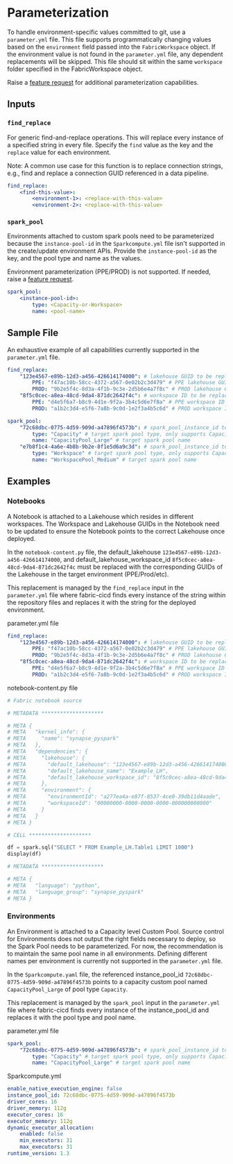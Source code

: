 # Parameterization

To handle environment-specific values committed to git, use a `parameter.yml` file. This file supports programmatically changing values based on the `environment` field passed into the `FabricWorkspace` object. If the environment value is not found in the `parameter.yml` file, any dependent replacements will be skipped. This file should sit within the same `workspace` folder specified in the FabricWorkspace object.

Raise a [feature request](https://github.com/microsoft/fabric-cicd/issues/new?template=2-feature.yml) for additional parameterization capabilities.

## Inputs

### `find_replace`

For generic find-and-replace operations. This will replace every instance of a specified string in every file. Specify the `find` value as the key and the `replace` value for each environment.

Note: A common use case for this function is to replace connection strings, e.g., find and replace a connection GUID referenced in a data pipeline.

```yaml
find_replace:
    <find-this-value>:
        <environment-1>: <replace-with-this-value>
        <environment-2>: <replace-with-this-value>
```

### `spark_pool`

Environments attached to custom spark pools need to be parameterized because the `instance-pool-id` in the `Sparkcompute.yml` file isn't supported in the create/update environment APIs. Provide the `instance-pool-id` as the key, and the pool type and name as the values.

Environment parameterization (PPE/PROD) is not supported. If needed, raise a [feature request](https://github.com/microsoft/fabric-cicd/issues/new?template=2-feature.yml).

```yaml
spark_pool:
    <instance-pool-id>:
        type: <Capacity-or-Workspace>
        name: <pool-name>
```

## Sample File

An exhaustive example of all capabilities currently supported in the `parameter.yml` file.

```yaml
find_replace:
    "123e4567-e89b-12d3-a456-426614174000": # lakehouse GUID to be replaced
        PPE: "f47ac10b-58cc-4372-a567-0e02b2c3d479" # PPE lakehouse GUID
        PROD: "9b2e5f4c-8d3a-4f1b-9c3e-2d5b6e4a7f8c" # PROD lakehouse GUID
    "8f5c0cec-a8ea-48cd-9da4-871dc2642f4c": # workspace ID to be replaced
        PPE: "d4e5f6a7-b8c9-4d1e-9f2a-3b4c5d6e7f8a" # PPE workspace ID
        PROD: "a1b2c3d4-e5f6-7a8b-9c0d-1e2f3a4b5c6d" # PROD workspace ID

spark_pool:
    "72c68dbc-0775-4d59-909d-a47896f4573b": # spark_pool_instance_id to be replaced
        type: "Capacity" # target spark pool type, only supports Capacity or Workspace
        name: "CapacityPool_Large" # target spark pool name
    "e7b8f1c4-4a6e-4b8b-9b2e-8f1e5d6a9c3d": # spark_pool_instance_id to be replaced
        type: "Workspace" # target spark pool type, only supports Capacity or Workspace
        name: "WorkspacePool_Medium" # target spark pool name
```

## Examples

### Notebooks

A Notebook is attached to a Lakehouse which resides in different workspaces. The Workspace and Lakehouse GUIDs in the Notebook need to be updated to ensure the Notebook points to the correct Lakehouse once deployed.

In the `notebook-content.py` file, the default_lakehouse `123e4567-e89b-12d3-a456-426614174000`, and default_lakehouse_workspace_id `8f5c0cec-a8ea-48cd-9da4-871dc2642f4c` must be replaced with the corresponding GUIDs of the Lakehouse in the target environment (PPE/Prod/etc).

This replacement is managed by the `find_replace` input in the `parameter.yml` file where fabric-cicd finds every instance of the string within the repository files and replaces it with the string for the deployed environment.

<span class="md-h4-nonanchor">parameter.yml file</span>

```yaml
find_replace:
    "123e4567-e89b-12d3-a456-426614174000": # lakehouse GUID to be replaced
        PPE: "f47ac10b-58cc-4372-a567-0e02b2c3d479" # PPE lakehouse GUID
        PROD: "9b2e5f4c-8d3a-4f1b-9c3e-2d5b6e4a7f8c" # PROD lakehouse GUID
    "8f5c0cec-a8ea-48cd-9da4-871dc2642f4c": # workspace ID to be replaced
        PPE: "d4e5f6a7-b8c9-4d1e-9f2a-3b4c5d6e7f8a" # PPE workspace ID
        PROD: "a1b2c3d4-e5f6-7a8b-9c0d-1e2f3a4b5c6d" # PROD workspace ID
```

<span class="md-h4-nonanchor">notebook-content.py file</span>

```python
# Fabric notebook source

# METADATA ********************

# META {
# META   "kernel_info": {
# META     "name": "synapse_pyspark"
# META   },
# META   "dependencies": {
# META     "lakehouse": {
# META       "default_lakehouse": "123e4567-e89b-12d3-a456-426614174000",
# META       "default_lakehouse_name": "Example_LH",
# META       "default_lakehouse_workspace_id": "8f5c0cec-a8ea-48cd-9da4-871dc2642f4c"
# META     },
# META     "environment": {
# META       "environmentId": "a277ea4a-e87f-8537-4ce0-39db11d4aade",
# META       "workspaceId": "00000000-0000-0000-0000-000000000000"
# META     }
# META   }
# META }

# CELL ********************

df = spark.sql("SELECT * FROM Example_LH.Table1 LIMIT 1000")
display(df)

# METADATA ********************

# META {
# META   "language": "python",
# META   "language_group": "synapse_pyspark"
# META }
```

### Environments

An Environment is attached to a Capacity level Custom Pool. Source control for Environments does not output the right fields necessary to deploy, so the Spark Pool needs to be parameterized. For now, the recommendation is to maintain the same pool name in all environments. Defining different names per environment is currently not supported in the `parameter.yml` file.

In the `Sparkcompute.yaml` file, the referenced instance_pool_id `72c68dbc-0775-4d59-909d-a47896f4573b` points to a capacity custom pool named `CapacityPool_Large` of pool type `Capacity`.

This replacement is managed by the `spark_pool` input in the `parameter.yml` file where fabric-cicd finds every instance of the instance_pool_id and replaces it with the pool type and pool name.

<span class="md-h4-nonanchor">parameter.yml file</span>

```yaml
spark_pool:
    "72c68dbc-0775-4d59-909d-a47896f4573b": # spark_pool_instance_id to be replaced
        type: "Capacity" # target spark pool type, only supports Capacity or Workspace
        name: "CapacityPool_Large" # target spark pool name
```

<span class="md-h4-nonanchor">Sparkcompute.yml</span>

```yaml
enable_native_execution_engine: false
instance_pool_id: 72c68dbc-0775-4d59-909d-a47896f4573b
driver_cores: 16
driver_memory: 112g
executor_cores: 16
executor_memory: 112g
dynamic_executor_allocation:
    enabled: false
    min_executors: 31
    max_executors: 31
runtime_version: 1.3
```
